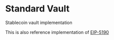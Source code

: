 # Standard Vault

Stablecoin vault implementation

This is also reference implementation of [EIP-5190]()
